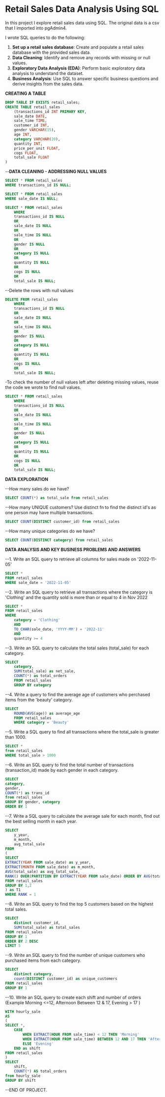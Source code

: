 # Retail Sales Data Analysis Using SQL

In this project I explore retail sales data using SQL. The original data is a csv that I imported into pgAdmin4. 

I wrote SQL queries to do the following:
1. **Set up a retail sales database**: Create and populate a retail sales database with the provided sales data.
2. **Data Cleaning**: Identify and remove any records with missing or null values.
3. **Exploratory Data Analysis (EDA)**: Perform basic exploratory data analysis to understand the dataset.
4. **Business Analysis**: Use SQL to answer specific business questions and derive insights from the sales data.


**CREATING A TABLE**
```sql
DROP TABLE IF EXISTS retail_sales;
CREATE TABLE retail_sales 
	(transactions_id INT PRIMARY KEY,
	sale_date DATE,
	sale_time TIME,	
	customer_id	INT,
	gender VARCHAR(15),
	age	INT,
	category VARCHAR(20),	
	quantity INT,
	price_per_unit FLOAT,
	cogs FLOAT,
	total_sale FLOAT
)
```



--**DATA CLEANING - ADDRESSING NULL VALUES**
```sql
SELECT * FROM retail_sales
WHERE transactions_id IS NULL;

SELECT * FROM retail_sales
WHERE sale_date IS NULL;

SELECT * FROM retail_sales
	WHERE 
	transactions_id IS NULL
	OR
	sale_date IS NULL
	OR
	sale_time IS NULL
	OR
	gender IS NULL
	OR
	category IS NULL
	OR
	quantity IS NULL
	OR
	cogs IS NULL
	OR
	total_sale IS NULL;
```

--Delete the rows with null values

```sql
DELETE FROM retail_sales
	WHERE 
	transactions_id IS NULL
	OR
	sale_date IS NULL
	OR
	sale_time IS NULL
	OR
	gender IS NULL
	OR
	category IS NULL
	OR
	quantity IS NULL
	OR
	cogs IS NULL
	OR
	total_sale IS NULL;
```

-To check the number of null values left after deleting missing values, reuse the code we wrote to find null values.

```sql
SELECT * FROM retail_sales
	WHERE 
	transactions_id IS NULL
	OR
	sale_date IS NULL
	OR
	sale_time IS NULL
	OR
	gender IS NULL
	OR
	category IS NULL
	OR
	quantity IS NULL
	OR
	cogs IS NULL
	OR
	total_sale IS NULL;
```



**DATA EXPLORATION**

--How many sales do we have?

```sql
SELECT COUNT(*) as total_sale from retail_sales
```

--How many UNIQUE customers? Use distinct fn to find the distinct id's as one person may have multiple transactions.

```sql
SELECT COUNT(DISTINCT customer_id) from retail_sales
```

--How many unique categories do we have?

```sql
SELECT COUNT(DISTINCT category) from retail_sales
```




**DATA ANALYSIS AND KEY BUSINESS PROBLEMS AND ANSWERS**

--1. Write an SQL query to retrieve all columns for sales made on '2022-11-05'

```sql
SELECT * 
FROM retail_sales 
WHERE sale_date = '2022-11-05'
```

--2. Write an SQL query to retrieve all transactions where the category is 'Clothing' and the quantity sold is more than or equal to 4 in Nov 2022

```sql
SELECT *
FROM retail_sales
WHERE 
	category = 'Clothing'
	AND
	TO_CHAR(sale_date, 'YYYY-MM') = '2022-11'
	AND
	quantity >= 4
```

--3. Write an SQL query to calculate the total sales (total_sale) for each category.

```sql
SELECT 
	category,
	SUM(total_sale) as net_sale,
	COUNT(*) as total_orders
	FROM retail_sales
	GROUP BY category
```

--4. Write a query to find the average age of customers who perchased items from the 'beauty' category.

```sql
SELECT
	ROUND(AVG(age)) as average_age
	FROM retail_sales
	WHERE category = 'Beauty'
```

--5. Write a SQL query to find all transactions where the total_sale is greater than 1000.

```sql
SELECT *
from retail_sales
WHERE total_sale > 1000
```

--6. Write an SQL query to find the total number of transactions (transaction_id) made by each gender in each category.

```sql
SELECT 
category,
gender,
COUNT(*) as trans_id
from retail_sales 
GROUP BY gender, category
ORDER BY 1
```

--7. Write a SQL query to calculate the average sale for each month, find out the best selling month in each year.

```sql
SELECT 
	y_year,
	m_month,
	avg_total_sale
FROM
(	
SELECT 
EXTRACT(YEAR FROM sale_date) as y_year,
EXTRACT(MONTH FROM sale_date) as m_month,
AVG(total_sale) as avg_total_sale,
RANK() OVER(PARTITION BY EXTRACT(YEAR FROM sale_date) ORDER BY AVG(total_sale) DESC) as rank
FROM retail_sales
GROUP BY 1,2
) as T1
WHERE RANK = 1
```

--8. Write an SQL query to find the top 5 customers based on the highest total sales.


```sql
SELECT 
	distinct customer_id,
	SUM(total_sale) as total_sales
FROM retail_sales
GROUP BY 1
ORDER BY 2 DESC
LIMIT 5
```



--9. Write an SQL query to find the number of unique customers who purchased items from each category.

```sql
SELECT 
	distinct category,
	count(DISTINCT customer_id) as unique_customers
FROM retail_sales
GROUP BY 1
```	

--10. Write an SQL query to create each shift and number of orders (Example Morning <=12, Afternoon Between 12 & 17, Evening > 17 )

```sql
WITH hourly_sale
AS
(
SELECT *, 
	CASE
		WHEN EXTRACT(HOUR FROM sale_time) < 12 THEN 'Morning'
		WHEN EXTRACT(HOUR FROM sale_time) BETWEEN 12 AND 17 THEN 'Afternoon'
		ELSE 'Evening'
	END as shift
FROM retail_sales
)
SELECT 
	shift,
	COUNT(*) AS total_orders
from hourly_sale
GROUP BY shift
```
 
--END OF PROJECT.
